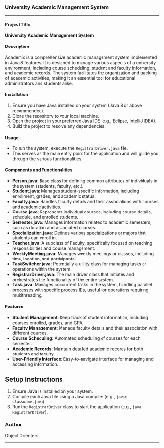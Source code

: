 
### University Academic Management System

---

#### Project Title
**University Academic Management System**

#### Description
Academix is a comprehensive academic management system implemented in Java 8 features. It is designed to manage various aspects of a university environment, including course scheduling, student and faculty information, and academic records. The system facilitates the organization and tracking of academic activities, making it an essential tool for educational administrators and students alike.

#### Installation
1. Ensure you have Java installed on your system (Java 8 or above recommended).
2. Clone the repository to your local machine.
3. Open the project in your preferred Java IDE (e.g., Eclipse, IntelliJ IDEA).
4. Build the project to resolve any dependencies.

#### Usage
- To run the system, execute the `RegistrarDriver.java` file.
- This serves as the main entry point for the application and will guide you through the various functionalities.

#### Components and Functionalities
- **Person.java**: Base class for defining common attributes of individuals in the system (students, faculty, etc.).
- **Student.java**: Manages student-specific information, including enrollment, grades, and academic status.
- **Faculty.java**: Handles faculty details and their associations with courses and academic activities.
- **Course.java**: Represents individual courses, including course details, schedule, and enrolled students.
- **Semester.java**: Manages information related to academic semesters, such as duration and associated courses.
- **Specialization.java**: Defines various specializations or majors that students can enroll in.
- **Teacher.java**: A subclass of Faculty, specifically focused on teaching responsibilities and course management.
- **WeeklyMeeting.java**: Manages weekly meetings or classes, including time, location, and participants.
- **TaskSwitcher.java**: Potentially a utility class for managing tasks or operations within the system.
- **RegistrarDriver.java**: The main driver class that initiates and orchestrates the functionality of the entire system.
- **Task.java**: Manages concurrent tasks in the system, handling parallel processes with specific process IDs, useful for operations requiring multithreading.

#### Features
- **Student Management**: Keep track of student information, including courses enrolled, grades, and GPA.
- **Faculty Management**: Manage faculty details and their association with different courses.
- **Course Scheduling**: Automated scheduling of courses for each semester.
- **Academic Records**: Maintain detailed academic records for both students and faculty.
- **User-Friendly Interface**: Easy-to-navigate interface for managing and accessing information.

## Setup Instructions
1. Ensure Java is installed on your system.
2. Compile each Java file using a Java compiler (e.g., `javac ClassName.java`).
3. Run the `RegistrarDriver` class to start the application (e.g., `java RegistrarDriver`).

### Author
Object Orienters.

---
